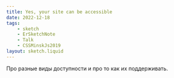 ```yaml
---
title: Yes, your site can be accessible
date: 2022-12-18
tags:
    - sketch
    - ErSketchNote
    - Talk
    - CSSMinskJs2019
layout: sketch.liquid
---
```


Про разные виды доступности и про то как их поддерживать.
